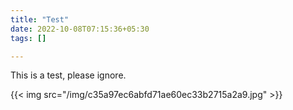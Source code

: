 ```yaml
---
title: "Test"
date: 2022-10-08T07:15:36+05:30
tags: []

---
```

This is a test, please ignore.

{{< img src="/img/c35a97ec6abfd71ae60ec33b2715a2a9.jpg" >}}